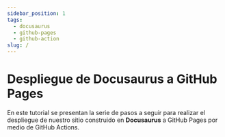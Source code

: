 ```yaml
---
sidebar_position: 1
tags:
  - docusaurus
  - github-pages
  - github-action
slug: /
---
```


# Despliegue de Docusaurus a GitHub Pages

En este tutorial se presentan la serie de pasos a seguir para realizar el despliegue de nuestro sitio construido en **Docusaurus** a GitHub Pages por medio de GitHub Actions.
